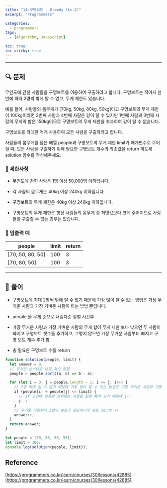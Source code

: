 ```yaml
---
title: "14.구명보트 - Greedy (Lv.2)"
excerpt: "Programmers"

categories:
  - programmers
tags:
  - [Algorithm, JavaScript]

toc: true
toc_sticky: true
---
```


---

## 🔍 문제

무인도에 갇힌 사람들을 구명보트를 이용하여 구출하려고 합니다. 구명보트는 작아서 한 번에 최대 2명씩 밖에 탈 수 없고, 무게 제한도 있습니다.

예를 들어, 사람들의 몸무게가 [70kg, 50kg, 80kg, 50kg]이고 구명보트의 무게 제한이 100kg이라면 2번째 사람과 4번째 사람은 같이 탈 수 있지만 1번째 사람과 3번째 사람의 무게의 합은 150kg이므로 구명보트의 무게 제한을 초과하여 같이 탈 수 없습니다.

구명보트를 최대한 적게 사용하여 모든 사람을 구출하려고 합니다.

사람들의 몸무게를 담은 배열 people과 구명보트의 무게 제한 limit가 매개변수로 주어질 때, 모든 사람을 구출하기 위해 필요한 구명보트 개수의 최솟값을 return 하도록 solution 함수를 작성해주세요.

### 🔸 제한사항

- 무인도에 갇힌 사람은 1명 이상 50,000명 이하입니다.

- 각 사람의 몸무게는 40kg 이상 240kg 이하입니다.

- 구명보트의 무게 제한은 40kg 이상 240kg 이하입니다.

- 구명보트의 무게 제한은 항상 사람들의 몸무게 중 최댓값보다 크게 주어지므로 사람들을 구출할 수 없는 경우는 없습니다.

### 🔹 입출력 예

| people           | limit | return |
| ---------------- | ----- | ------ |
| [70, 50, 80, 50] | 100   | 3      |
| [70, 80, 50]     | 100   | 3      |

---

## 📌 풀이

- 구명보트에 최대 2명씩 밖에 탈 수 없기 때문에 가장 많이 탈 수 있는 방법은 가장 무거운 사람과 가장 가벼운 사람이 타는 방법 뿐입니다.

- people 을 무게 순으로 내림차순 정렬 시킨후

- 가장 무거운 사람과 가장 가벼운 사람의 무게 합이 무게 제한 보다 낮으면 두 사람이 빠지고 구명보트 갯수를 추가하고, 그렇지 않으면 가장 무거운 사람부터 빠지고 구명 보트 개수 추가 함

- 총 필요한 구명보트 수를 return

```js
function solution(people, limit) {
  let answer = 0;
  // 무거운 순서대로 내림 차순 정렬
  people = people.sort((a, b) => b - a);

  for (let i = 0, j = people.length - 1; i <= j; i++) {
    // 2명 밖에 탈 수 없기 때문에 가장 많이 탈 수 있는 방법은 가장 무거운 사람과 가장 가벼운 사람이 같이 타는 방법 뿐이라서 i 와 j 마지막 부분 비교해서 그 합이 limit 보다 작게되면 2명 탈 수 있는 경우에 수가 됨
    if (people[i] + people[j] <= limit) {
      // if 조건에 만족할 경우에는 사람을 한명 빼야 되기 때문에 j--
      j--;
    }
    // 무거운 사람부터 1명씩 보트가 필요하니까 보트 count ++
    answer++;
  }
  return answer;
}

let people = [70, 50, 80, 50];
let limit = 100;
console.log(solution(people, limit));
```

## Reference

[https://programmers.co.kr/learn/courses/30/lessons/42885](https://programmers.co.kr/learn/courses/30/lessons/42885)
